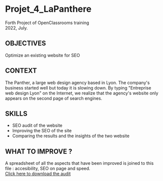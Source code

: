 # Projet_4_LaPanthere
Forth Project of OpenClassrooms training 
<br>2022, July.

<h2> OBJECTIVES </h2>

Optimize an existing website for SEO

<h2> CONTEXT </h2>

The Panther, a large web design agency based in Lyon. The company's business started well but today it is slowing down. By typing "Entreprise web design Lyon" on the Internet, we realize that the agency's website only appears on the second page of search engines.

<h2> SKILLS </h2>

<ul>
<li>SEO audit of the website</li>
<li>Improving the SEO of the site</li>
<li>Comparing the results and the insights of the two website </li>
</ul>

<h2> WHAT TO IMPROVE ? </h2>
A spreadsheet of all the aspects that have been improved is joined to this file : accesibility, SEO on page and speed.<br>
<a href="https://github.com/dbslm31/Projet_4_072022/files/10328917/Benselim_Dalila_1_rapport_analyse_082022.pdf">Click here to download the audit</a>
